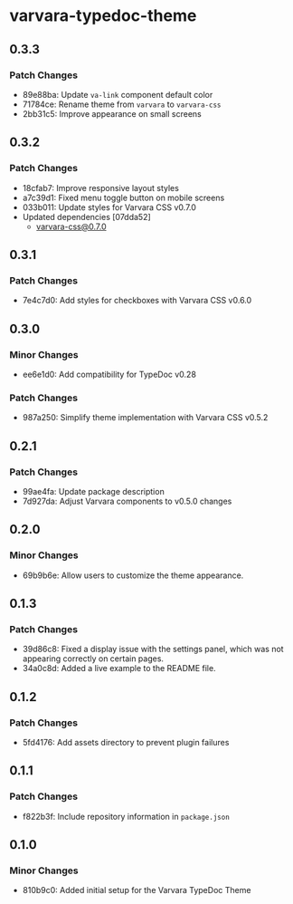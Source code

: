 # varvara-typedoc-theme

## 0.3.3

### Patch Changes

- 89e88ba: Update `va-link` component default color
- 71784ce: Rename theme from `varvara` to `varvara-css`
- 2bb31c5: Improve appearance on small screens

## 0.3.2

### Patch Changes

- 18cfab7: Improve responsive layout styles
- a7c39d1: Fixed menu toggle button on mobile screens
- 033b011: Update styles for Varvara CSS v0.7.0
- Updated dependencies [07dda52]
  - varvara-css@0.7.0

## 0.3.1

### Patch Changes

- 7e4c7d0: Add styles for checkboxes with Varvara CSS v0.6.0

## 0.3.0

### Minor Changes

- ee6e1d0: Add compatibility for TypeDoc v0.28

### Patch Changes

- 987a250: Simplify theme implementation with Varvara CSS v0.5.2

## 0.2.1

### Patch Changes

- 99ae4fa: Update package description
- 7d927da: Adjust Varvara components to v0.5.0 changes

## 0.2.0

### Minor Changes

- 69b9b6e: Allow users to customize the theme appearance.

## 0.1.3

### Patch Changes

- 39d86c8: Fixed a display issue with the settings panel, which was not appearing correctly on certain pages.
- 34a0c8d: Added a live example to the README file.

## 0.1.2

### Patch Changes

- 5fd4176: Add assets directory to prevent plugin failures

## 0.1.1

### Patch Changes

- f822b3f: Include repository information in `package.json`

## 0.1.0

### Minor Changes

- 810b9c0: Added initial setup for the Varvara TypeDoc Theme
